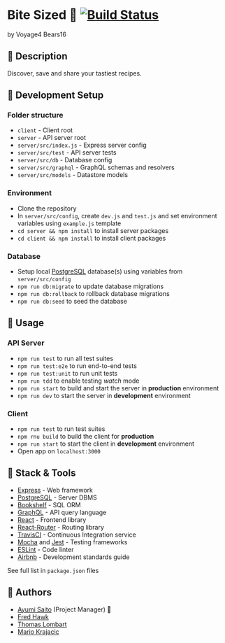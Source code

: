 # Bite Sized :fork_and_knife: [![Build Status](https://travis-ci.org/chingu-voyage4/Bears-Team-16.svg?branch=development)](https://travis-ci.org/chingu-voyage4/Bears-Team-16)

by Voyage4 Bears16

## :hamburger: Description

Discover, save and share your tastiest recipes.

## :cake: Development Setup

### Folder structure

* `client` - Client root
* `server` - API server root
* `server/src/index.js` - Express server config
* `server/src/test` - API server tests
* `server/src/db` - Database config
* `server/src/graphql` - GraphQL schemas and resolvers
* `server/src/models` - Datastore models

### Environment

* Clone the repository
* In `server/src/config`, create `dev.js` and `test.js` and set environment variables using `example.js` template
* `cd server && npm install` to install server packages
* `cd client && npm install` to install client packages

### Database

* Setup local [PostgreSQL](https://www.postgresql.org/) database(s) using variables from `server/src/config`
* `npm run db:migrate` to update database migrations
* `npm run db:rollback` to rollback database migrations
* `npm run db:seed` to seed the database

## :pizza: Usage

### API Server

* `npm run test` to run all test suites
* `npm run test:e2e` to run end-to-end tests
* `npm run test:unit` to run unit tests
* `npm run tdd` to enable testing _watch_ mode
* `npm run start` to build and start the server in **production** environment
* `npm run dev` to start the server in **development** environment

### Client

* `npm run test` to run test suites
* `npm rnu build` to build the client for **production**
* `npm run start` to start the client in **development** environment
* Open app on `localhost:3000`

## :fried_shrimp: Stack & Tools

* [Express](https://expressjs.com/) - Web framework
* [PostgreSQL](https://www.postgresql.org/) - Server DBMS
* [Bookshelf](http://bookshelfjs.org/) - SQL ORM
* [GraphQL](http://graphql.org/learn/) - API query language
* [React](https://reactjs.org/) - Frontend library
* [React-Router](https://reacttraining.com/react-router/) - Routing library
* [TravisCI](https://travis-ci.org) - Continuous Integration service
* [Mocha](https://mochajs.org/) and [Jest](https://facebook.github.io/jest/) - Testing frameworks
* [ESLint](https://eslint.org/) - Code linter
* [Airbnb](https://github.com/airbnb/javascript) - Development standards guide

See full list in `package.json` files

## :bear: Authors

* [Ayumi Saito](https://github.com/aaayumi) (Project Manager) :crown:
* [Fred Hawk](https://github.com/osycon)
* [Thomas Lombart](https://github.com/thomlom)
* [Mario Krajacic](https://github.com/thinktwice13)

